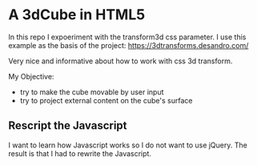 # A 3dCube in HTML5

In this repo I expoeriment with the transform3d css parameter. I use this example as the basis of the project:
https://3dtransforms.desandro.com/

Very nice and informative about how to work with css 3d transform.

My Objective:
- try to make the cube movable by user input
- try to project external content on the cube's surface

## Rescript the Javascript

I want to learn how Javascript works so I do not want to use jQuery. The result is that I had to rewrite the Javascript.
